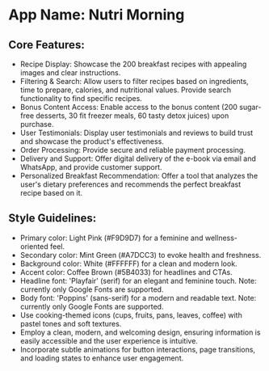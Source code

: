 # **App Name**: Nutri Morning

## Core Features:

- Recipe Display: Showcase the 200 breakfast recipes with appealing images and clear instructions.
- Filtering & Search: Allow users to filter recipes based on ingredients, time to prepare, calories, and nutritional values. Provide search functionality to find specific recipes.
- Bonus Content Access: Enable access to the bonus content (200 sugar-free desserts, 30 fit freezer meals, 60 tasty detox juices) upon purchase.
- User Testimonials: Display user testimonials and reviews to build trust and showcase the product's effectiveness.
- Order Processing: Provide secure and reliable payment processing.
- Delivery and Support: Offer digital delivery of the e-book via email and WhatsApp, and provide customer support.
- Personalized Breakfast Recommendation: Offer a tool that analyzes the user's dietary preferences and recommends the perfect breakfast recipe based on it.

## Style Guidelines:

- Primary color: Light Pink (#F9D9D7) for a feminine and wellness-oriented feel.
- Secondary color: Mint Green (#A7DCC3) to evoke health and freshness.
- Background color: White (#FFFFFF) for a clean and modern look.
- Accent color: Coffee Brown (#5B4033) for headlines and CTAs.
- Headline font: 'Playfair' (serif) for an elegant and feminine touch. Note: currently only Google Fonts are supported.
- Body font: 'Poppins' (sans-serif) for a modern and readable text. Note: currently only Google Fonts are supported.
- Use cooking-themed icons (cups, fruits, pans, leaves, coffee) with pastel tones and soft textures.
- Employ a clean, modern, and welcoming design, ensuring information is easily accessible and the user experience is intuitive.
- Incorporate subtle animations for button interactions, page transitions, and loading states to enhance user engagement.
